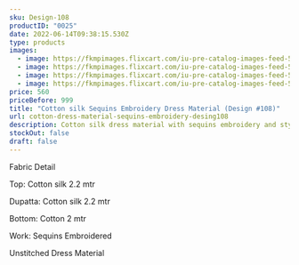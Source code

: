 ```yaml
---
sku: Design-108
productID: "0025"
date: 2022-06-14T09:38:15.530Z
type: products
images:
  - image: https://fkmpimages.flixcart.com/iu-pre-catalog-images-feed-52022-1/1655025270215-a8bf6d3e754e4555-6065B169F36C3F53FFD878C0347BBAAE
  - image: https://fkmpimages.flixcart.com/iu-pre-catalog-images-feed-52022-1/1655025264173-a8bf6d3e754e4555-47F2789643F52BDC8C1CD40E3A7BA850
  - image: https://fkmpimages.flixcart.com/iu-pre-catalog-images-feed-52022-1/1655025249478-a8bf6d3e754e4555-BC7599F88F4B317F64322504FB84173F
  - image: https://fkmpimages.flixcart.com/iu-pre-catalog-images-feed-52022-1/1655025242991-a8bf6d3e754e4555-A8067C714C6F78E584AE2317D9DC2442
price: 560
priceBefore: 999
title: "Cotton silk Sequins Embroidery Dress Material (Design #108)"
url: cotton-dress-material-sequins-embroidery-desing108
description: Cotton silk dress material with sequins embroidery and stylish dupatta
stockOut: false
draft: false
---
```

Fabric Detail

Top: Cotton silk 2.2 mtr

Dupatta: Cotton silk 2.2 mtr

Bottom: Cotton 2 mtr

Work: Sequins Embroidered

Unstitched Dress Material